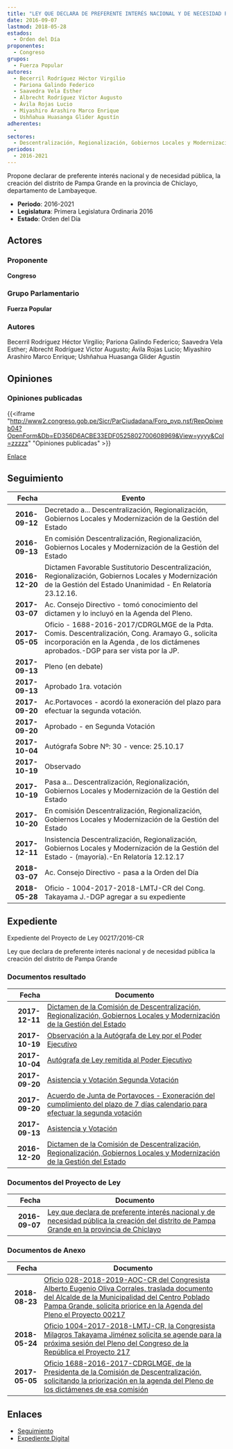 ```yaml
---
title: "LEY QUE DECLARA DE PREFERENTE INTERÉS NACIONAL Y DE NECESIDAD PÚBLICA LA CREACIÓN DEL DISTRITO DE PAMPA GRANDE, EN LA PROVINCIA DE CHICLAYO"
date: 2016-09-07
lastmod: 2018-05-28
estados: 
  - Orden del Día
proponentes: 
  - Congreso
grupos: 
  - Fuerza Popular
autores: 
  - Becerril Rodríguez Héctor Virgilio
  - Pariona Galindo Federico
  - Saavedra Vela Esther
  - Albrecht Rodríguez Víctor Augusto
  - Ávila Rojas Lucio
  - Miyashiro Arashiro Marco Enrique
  - Ushñahua Huasanga Glider Agustín
adherentes: 
  - 
sectores: 
  - Descentralización, Regionalización, Gobiernos Locales y Modernización de la Gestión del Estado
periodos: 
  - 2016-2021
---
```


Propone declarar de preferente interés nacional y de necesidad pública, la creación del distrito de Pampa Grande en la provincia de Chiclayo, departamento de Lambayeque.

- **Periodo**: 2016-2021
- **Legislatura**: Primera Legislatura Ordinaria 2016
- **Estado**: Orden del Día

## Actores

### Proponente

**Congreso**

### Grupo Parlamentario

**Fuerza Popular**

### Autores

Becerril Rodríguez Héctor Virgilio; Pariona Galindo Federico; Saavedra Vela Esther; Albrecht Rodríguez Víctor Augusto; Ávila Rojas Lucio; Miyashiro Arashiro Marco Enrique; Ushñahua Huasanga Glider Agustín


## Opiniones

### Opiniones publicadas

{{<iframe "http://www2.congreso.gob.pe/Sicr/ParCiudadana/Foro_pvp.nsf/RepOpiweb04?OpenForm&Db=ED356D6ACBE33EDF0525802700608969&View=yyyy&Col=zzzzz" "Opiniones publicadas" >}}

[Enlace](http://www2.congreso.gob.pe/Sicr/ParCiudadana/Foro_pvp.nsf/RepOpiweb04?OpenForm&Db=ED356D6ACBE33EDF0525802700608969&View=yyyy&Col=zzzzz)

## Seguimiento

| Fecha | Evento |
|------:|--------|
| **2016-09-12** | Decretado a... Descentralización, Regionalización, Gobiernos Locales y Modernización de la Gestión del Estado|
| **2016-09-13** | En comisión Descentralización, Regionalización, Gobiernos Locales y Modernización de la Gestión del Estado|
| **2016-12-20** | Dictamen Favorable Sustitutorio Descentralización, Regionalización, Gobiernos Locales y Modernización de la Gestión del Estado Unanimidad - En Relatoría 23.12.16.|
| **2017-03-07** | Ac. Consejo Directivo - tomó conocimiento del dictamen y lo incluyó en la Agenda del Pleno.|
| **2017-05-05** | Oficio - 1688-2016-2017/CDRGLMGE de la Pdta. Comis. Descentralización, Cong. Aramayo G., solicita incorporación en la Agenda , de los dictámenes aprobados.-DGP para ser vista por la JP.|
| **2017-09-13** | Pleno (en debate)|
| **2017-09-13** | Aprobado 1ra. votación|
| **2017-09-20** | Ac.Portavoces - acordó la exoneración del plazo para efectuar la segunda votación.|
| **2017-09-20** | Aprobado - en Segunda Votación|
| **2017-10-04** | Autógrafa Sobre Nº: 30 - vence: 25.10.17|
| **2017-10-19** | Observado|
| **2017-10-19** | Pasa a... Descentralización, Regionalización, Gobiernos Locales y Modernización de la Gestión del Estado|
| **2017-10-20** | En comisión Descentralización, Regionalización, Gobiernos Locales y Modernización de la Gestión del Estado|
| **2017-12-11** | Insistencia Descentralización, Regionalización, Gobiernos Locales y Modernización de la Gestión del Estado - (mayoría).-En Relatoría 12.12.17|
| **2018-03-07** | Ac. Consejo Directivo - pasa a la Orden del Día|
| **2018-05-28** | Oficio - 1004-2017-2018-LMTJ-CR del Cong. Takayama J.-DGP agregar a su expediente|


## Expediente

Expediente del Proyecto de Ley 00217/2016-CR

Ley que declara de preferente interés nacional y de necesidad pública la creación del distrito de Pampa Grande


### Documentos resultado

| Fecha | Documento |
|------:|--------|
| **2017-12-11** | [Dictamen de la Comisión de Descentralización, Regionalización, Gobiernos Locales y Modernización de la Gestión del Estado](http://www.leyes.congreso.gob.pe/Documentos/2016_2021/Dictamenes/Proyectos_de_Ley/00217DC08MAY20171211.pdf) |
| **2017-10-19** | [Observación a la Autógrafa de Ley por el Poder Ejecutivo](http://www.leyes.congreso.gob.pe/Documentos/2016_2021/Observacion_a_la_Autografa/OBAU0021720171019.pdf) |
| **2017-10-04** | [Autógrafa de Ley remitida al Poder Ejecutivo](http://www.leyes.congreso.gob.pe/Documentos/2016_2021/Autografas/Ley_y_de_Resolucion_Legislativa/AU0021720171004.pdf) |
| **2017-09-20** | [Asistencia y Votación Segunda Votación](http://www.leyes.congreso.gob.pe/Documentos/2016_2021/Asistencia_y_Votacion/Proyectos_de_Ley/AV0021720170920.pdf) |
| **2017-09-20** | [Acuerdo de Junta de Portavoces - Exoneración del cumplimiento del plazo de 7 días calendario para efectuar la segunda votación](http://www.leyes.congreso.gob.pe/Documentos/2016_2021/Acuerdos/Junta_Portavoces/AJP0021720170920.PDF) |
| **2017-09-13** | [Asistencia y Votación](http://www.leyes.congreso.gob.pe/Documentos/2016_2021/Asistencia_y_Votacion/Proyectos_de_Ley/AV0021720170913.pdf) |
| **2016-12-20** | [Dictamen de la Comisión de Descentralización, Regionalización, Gobiernos Locales y Modernización de la Gestión del Estado](http://www.leyes.congreso.gob.pe/Documentos/2016_2021/Dictamenes/Proyectos_de_Ley/00217DC08MAY20161220.pdf) |

### Documentos del Proyecto de Ley

| Fecha | Documento |
|------:|--------|
| **2016-09-07** | [Ley que declara de preferente interés nacional y de necesidad pública la creación del distrito de Pampa Grande en la provincia de Chiclayo](http://www.leyes.congreso.gob.pe/Documentos/2016_2021/Proyectos_de_Ley_y_de_Resoluciones_Legislativas/PL0021720160907..pdf) |

### Documentos de Anexo

| Fecha | Documento |
|------:|--------|
| **2018-08-23** | [Oficio 028-2018-2019-AOC-CR del Congresista Alberto Eugenio Oliva Corrales, traslada documento del Alcalde de la Municipalidad del Centro Poblado Pampa Grande, solicita priorice en la Agenda del Pleno el Proyecto 00217](http://www.leyes.congreso.gob.pe/Documentos/2016_2021/Oficios/Congresistas/OFICIO-028-2018-2019-AOC-CR.pdf) |
| **2018-05-24** | [Oficio 1004-2017-2018-LMTJ-CR, la Congresista Milagros Takayama Jiménez solicita se agende para la próxima sesión del Pleno del Congreso de la República el Proyecto 217](http://www.leyes.congreso.gob.pe/Documentos/2016_2021/Oficios/Congresistas/OFICIO-1004-2017-2018-LMTJ-CR.pdf) |
| **2017-05-05** | [Oficio 1688-2016-2017-CDRGLMGE, de la Presidenta de la Comisión de Descentralización, solicitando la priorización en la agenda del Pleno de los dictámenes de esa comisión](http://www.leyes.congreso.gob.pe/Documentos/2016_2021/Oficios/Comisiones_Ordinarias/OFICIO-1688-2016-2017-CDRGLMGE.pdf) |

## Enlaces 

- [Seguimiento](http://www2.congreso.gob.pe/Sicr/TraDocEstProc/CLProLey2016.nsf/f7fff46988ca05b1052578e100829cc7/2b23e494f6d6c05605258027006477bd?OpenDocument)
- [Expediente Digital](http://www2.congreso.gob.pe/Sicr/TraDocEstProc/CLProLey2016.nsf/f7fff46988ca05b1052578e100829cc7/2b23e494f6d6c05605258027006477bd?OpenDocument&Click=05257FB7005EB655.eb71d0cf91d8294e05256cdf006b5706/$Body/0.1C6C)

